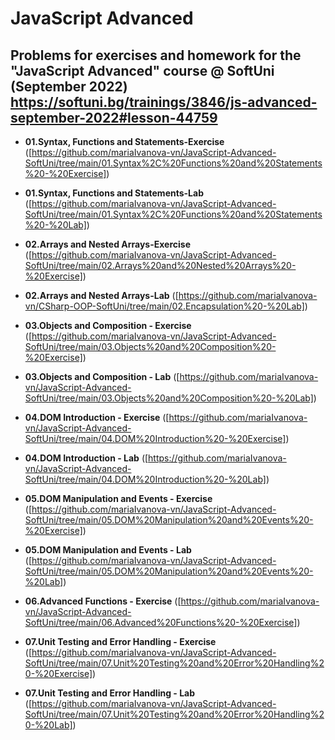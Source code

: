 # JavaScript Advanced


## Problems for exercises and homework for the "JavaScript Advanced" course @ SoftUni (September 2022)   https://softuni.bg/trainings/3846/js-advanced-september-2022#lesson-44759


- **01.Syntax, Functions and Statements-Exercise** ([https://github.com/mariaIvanova-vn/JavaScript-Advanced-SoftUni/tree/main/01.Syntax%2C%20Functions%20and%20Statements%20-%20Exercise])

- **01.Syntax, Functions and Statements-Lab** ([https://github.com/mariaIvanova-vn/JavaScript-Advanced-SoftUni/tree/main/01.Syntax%2C%20Functions%20and%20Statements%20-%20Lab])

- **02.Arrays and Nested Arrays-Exercise** ([https://github.com/mariaIvanova-vn/JavaScript-Advanced-SoftUni/tree/main/02.Arrays%20and%20Nested%20Arrays%20-%20Exercise])

- **02.Arrays and Nested Arrays-Lab** ([https://github.com/mariaIvanova-vn/CSharp-OOP-SoftUni/tree/main/02.Encapsulation%20-%20Lab])

- **03.Objects and Composition - Exercise** ([https://github.com/mariaIvanova-vn/JavaScript-Advanced-SoftUni/tree/main/03.Objects%20and%20Composition%20-%20Exercise])

- **03.Objects and Composition - Lab** ([https://github.com/mariaIvanova-vn/JavaScript-Advanced-SoftUni/tree/main/03.Objects%20and%20Composition%20-%20Lab])

- **04.DOM Introduction - Exercise** ([https://github.com/mariaIvanova-vn/JavaScript-Advanced-SoftUni/tree/main/04.DOM%20Introduction%20-%20Exercise])

- **04.DOM Introduction - Lab** ([https://github.com/mariaIvanova-vn/JavaScript-Advanced-SoftUni/tree/main/04.DOM%20Introduction%20-%20Lab])

- **05.DOM Manipulation and Events - Exercise** ([https://github.com/mariaIvanova-vn/JavaScript-Advanced-SoftUni/tree/main/05.DOM%20Manipulation%20and%20Events%20-%20Exercise])

- **05.DOM Manipulation and Events - Lab** ([https://github.com/mariaIvanova-vn/JavaScript-Advanced-SoftUni/tree/main/05.DOM%20Manipulation%20and%20Events%20-%20Lab])

- **06.Advanced Functions - Exercise** ([https://github.com/mariaIvanova-vn/JavaScript-Advanced-SoftUni/tree/main/06.Advanced%20Functions%20-%20Exercise])

- **07.Unit Testing and Error Handling - Exercise** ([https://github.com/mariaIvanova-vn/JavaScript-Advanced-SoftUni/tree/main/07.Unit%20Testing%20and%20Error%20Handling%20-%20Exercise])

- **07.Unit Testing and Error Handling - Lab** ([https://github.com/mariaIvanova-vn/JavaScript-Advanced-SoftUni/tree/main/07.Unit%20Testing%20and%20Error%20Handling%20-%20Lab])
